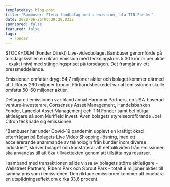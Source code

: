```yaml
---
templateKey: blog-post
title: "Bambuser: Flera fondbolag med i emission, bla TIN Fonder"
date: 2020-06-26T06:39:29.033Z
sponsored: false
featured: false
tags:
  - Fonder
---
```

STOCKHOLM (Fonder Direkt) Live-videobolaget Bambuser genomförde på torsdagskvällen en riktad emission med teckningskurs 5:30 kronor per aktie - exakt i nivå med stängningspriset på torsdagen. Det framgår av ett pressmeddelande.

Emissionen omfattar drygt 54,7 miljoner aktier och bolaget kommer därmed att tillföras 290 miljoner kronor. Förhandsbeskedet var att emissionen skulle omfatta 50-60 miljoner aktier.

Deltagare i emissionen var bland annat Harmony Partners, en USA-baserad venture-investerare, Consensus Asset Management, Handelsbanken Fonder, Lancelot Asset Management och TIN Fonder samt befintliga aktieägare så som Murifield Invest. Även bolagets styrelseordförande Joel Citron tecknade sig emissionen.

"Bambuser har under Covid-19 pandemin upplevt en kraftigt ökad efterfrågan på Bolagets Live Video Shopping-lösning, med ett accelererande anammande av teknologin från kunder inom diverse industrier", skriver bolaget och konstaterar att nettolikviden från emissionen ska användas till att öka tillväxttakten genom att tillsätta nya resurser.

I samband med transaktionen sålde vissa av bolagets större aktieägare - Wellstreet Partners, Ribers Park och Sprout Park - totalt 9 miljoner aktier till samma pris som i emissionen. Den riktade emissionen kommer att innebära en utspädningseffekt om cirka 33,6 procent.